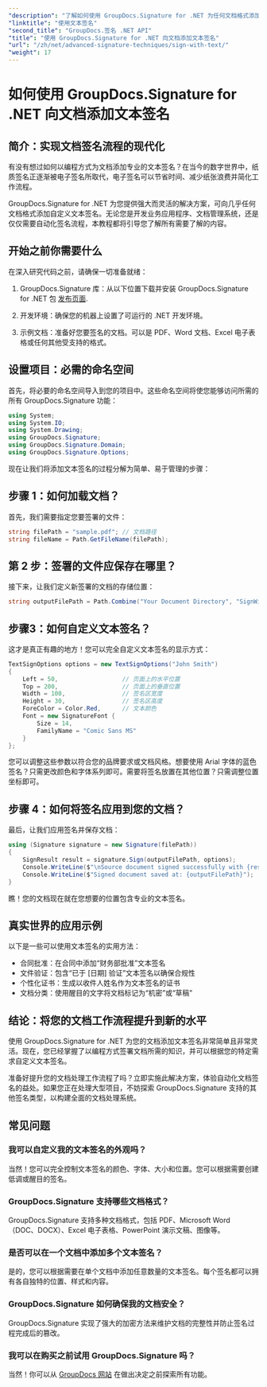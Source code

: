 ```yaml
---
"description": "了解如何使用 GroupDocs.Signature for .NET 为任何文档格式添加专业的文本签名。完整的代码示例，简单易懂。"
"linktitle": "使用文本签名"
"second_title": "GroupDocs.签名 .NET API"
"title": "使用 GroupDocs.Signature for .NET 向文档添加文本签名"
"url": "/zh/net/advanced-signature-techniques/sign-with-text/"
"weight": 17
---
```


# 如何使用 GroupDocs.Signature for .NET 向文档添加文本签名

## 简介：实现文档签名流程的现代化

有没有想过如何以编程方式为文档添加专业的文本签名？在当今的数字世界中，纸质签名正逐渐被电子签名所取代，电子签名可以节省时间、减少纸张浪费并简化工作流程。

GroupDocs.Signature for .NET 为您提供强大而灵活的解决方案，可向几乎任何文档格式添加自定义文本签名。无论您是开发业务应用程序、文档管理系统，还是仅仅需要自动化签名流程，本教程都将引导您了解所有需要了解的内容。

## 开始之前你需要什么

在深入研究代码之前，请确保一切准备就绪：

1. GroupDocs.Signature 库：从以下位置下载并安装 GroupDocs.Signature for .NET 包 [发布页面](https://releases。groupdocs.com/signature/net/).

2. 开发环境：确保您的机器上设置了可运行的 .NET 开发环境。

3. 示例文档：准备好您要签名的文档。可以是 PDF、Word 文档、Excel 电子表格或任何其他受支持的格式。

## 设置项目：必需的命名空间

首先，将必要的命名空间导入到您的项目中。这些命名空间将使您能够访问所需的所有 GroupDocs.Signature 功能：

```csharp
using System;
using System.IO;
using System.Drawing;
using GroupDocs.Signature;
using GroupDocs.Signature.Domain;
using GroupDocs.Signature.Options;
```

现在让我们将添加文本签名的过程分解为简单、易于管理的步骤：

## 步骤 1：如何加载文档？

首先，我们需要指定您要签署的文件：

```csharp
string filePath = "sample.pdf"; // 文档路径
string fileName = Path.GetFileName(filePath);
```

## 第 2 步：签署的文件应保存在哪里？

接下来，让我们定义新签署的文档的存储位置：

```csharp
string outputFilePath = Path.Combine("Your Document Directory", "SignWithText", fileName);
```

## 步骤3：如何自定义文本签名？

这才是真正有趣的地方！您可以完全自定义文本签名的显示方式：

```csharp
TextSignOptions options = new TextSignOptions("John Smith")
{
    Left = 50,                  // 页面上的水平位置
    Top = 200,                  // 页面上的垂直位置
    Width = 100,                // 签名区宽度
    Height = 30,                // 签名区高度
    ForeColor = Color.Red,      // 文本颜色
    Font = new SignatureFont { 
        Size = 14, 
        FamilyName = "Comic Sans MS" 
    }
};
```

您可以调整这些参数以符合您的品牌要求或文档风格。想要使用 Arial 字体的蓝色签名？只需更改颜色和字体系列即可。需要将签名放置在其他位置？只需调整位置坐标即可。

## 步骤 4：如何将签名应用到您的文档？

最后，让我们应用签名并保存文档：

```csharp
using (Signature signature = new Signature(filePath))
{
    SignResult result = signature.Sign(outputFilePath, options);
    Console.WriteLine($"\nSource document signed successfully with {result.Succeeded.Count} signature(s).");
    Console.WriteLine($"Signed document saved at: {outputFilePath}");
}
```

瞧！您的文档现在就在您想要的位置包含专业的文本签名。

## 真实世界的应用示例

以下是一些可以使用文本签名的实用方法：

- 合同批准：在合同中添加“财务部批准”文本签名
- 文件验证：包含“已于 [日期] 验证”文本签名以确保合规性
- 个性化证书：生成以收件人姓名作为文本签名的证书
- 文档分类：使用醒目的文字将文档标记为“机密”或“草稿”

## 结论：将您的文档工作流程提升到新的水平

使用 GroupDocs.Signature for .NET 为您的文档添加文本签名非常简单且非常灵活。现在，您已经掌握了以编程方式签署文档所需的知识，并可以根据您的特定需求自定义文本签名。

准备好提升您的文档处理工作流程了吗？立即实施此解决方案，体验自动化文档签名的益处。如果您正在处理大型项目，不妨探索 GroupDocs.Signature 支持的其他签名类型，以构建全面的文档处理系统。

## 常见问题

### 我可以自定义我的文本签名的外观吗？

当然！您可以完全控制文本签名的颜色、字体、大小和位置。您可以根据需要创建低调或醒目的签名。

### GroupDocs.Signature 支持哪些文档格式？

GroupDocs.Signature 支持多种文档格式，包括 PDF、Microsoft Word（DOC、DOCX）、Excel 电子表格、PowerPoint 演示文稿、图像等。

### 是否可以在一个文档中添加多个文本签名？

是的，您可以根据需要在单个文档中添加任意数量的文本签名。每个签名都可以拥有各自独特的位置、样式和内容。

### GroupDocs.Signature 如何确保我的文档安全？

GroupDocs.Signature 实现了强大的加密方法来维护文档的完整性并防止签名过程完成后的篡改。

### 我可以在购买之前试用 GroupDocs.Signature 吗？

当然！你可以从 [GroupDocs 网站](https://releases.groupdocs.com/) 在做出决定之前探索所有功能。
